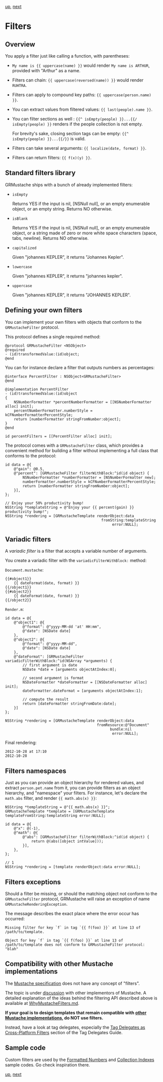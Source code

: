 [up](../../../../GRMustache#documentation), [next](delegate.md)

Filters
=======

Overview
--------

You apply a filter just like calling a function, with parentheses:

- `My name is {{ uppercase(name) }}` would render `My name is ARTHUR`, provided with "Arthur" as a name.

- Filters can chain: `{{ uppercase(reversed(name)) }}` would render `RUHTRA`.

- Filters can apply to compound key paths: `{{ uppercase(person.name) }}`.

- You can extract values from filtered values: `{{ last(people).name }}`.

- You can filter sections as well : `{{^ isEmpty(people) }}...{{/ isEmpty(people) }}` renders if the people collection is not empty.
    
    For brevity's sake, closing section tags can be empty: `{{^ isEmpty(people) }}...{{/}}` is valid.

- Filters can take several arguments: `{{ localize(date, format) }}`.

- Filters can return filters: `{{ f(x)(y) }}`.


Standard filters library
------------------------

GRMustache ships with a bunch of already implemented filters:

- `isEmpty`
    
    Returns YES if the input is nil, [NSNull null], or an empty enumerable object, or an empty string. Returns NO otherwise.

- `isBlank`
    
    Returns YES if the input is nil, [NSNull null], or an empty enumerable object, or a string made of zero or more white space characters (space, tabs, newline). Returns NO otherwise.

- `capitalized`
    
    Given "johannes KEPLER", it returns "Johannes Kepler".
    
- `lowercase`
    
    Given "johannes KEPLER", it returns "johannes kepler".

- `uppercase`
    
    Given "johannes KEPLER", it returns "JOHANNES KEPLER".


Defining your own filters
-------------------------

You can implement your own filters with objects that conform to the `GRMustacheFilter` protocol.

This protocol defines a single required method:

```objc
@protocol GRMustacheFilter <NSObject>
@required
- (id)transformedValue:(id)object;
@end
```

You can for instance declare a filter that outputs numbers as percentages:

```objc
@interface PercentFilter : NSObject<GRMustacheFilter>
@end

@implementation PercentFilter
- (id)transformedValue:(id)object
{
    NSNumberFormatter *percentNumberFormatter = [[NSNumberFormatter alloc] init];
    percentNumberFormatter.numberStyle = kCFNumberFormatterPercentStyle;
    return [numberFormatter stringFromNumber:object];
}
@end

id percentFilters = [[PercentFilter alloc] init];
```

The protocol comes with a `GRMustacheFilter` class, which provides a convenient method for building a filter without implementing a full class that conforms to the protocol:

```objc
id data = @{
    @"gain": @0.5,
    @"percent": [GRMustacheFilter filterWithBlock:^id(id object) {
        NSNumberFormatter *numberFormatter = [NSNumberFormatter new];
        numberFormatter.numberStyle = kCFNumberFormatterPercentStyle;
        return [numberFormatter stringFromNumber:object];
    }],
};

// Enjoy your 50% productivity bump!
NSString *templateString = @"Enjoy your {{ percent(gain) }} productivity bump!";
NSString *rendering = [GRMustacheTemplate renderObject:data
                                            fromString:templateString
                                                 error:NULL];
```

Variadic filters
----------------

A *variadic filter* is a filter that accepts a variable number of arguments.

You create a variadic filter with the `variadicFilterWithBlock:` method:

`Document.mustache`:

    {{#object1}}
        {{ dateFormat(date, format) }}
    {{/object1}}
    {{#object2}}
        {{ dateFormat(date, format) }}
    {{/object2}}

`Render.m`:

```objc
id data = @{
    @"object1": @{
        @"format": @"yyyy-MM-dd 'at' HH:mm",
        @"date": [NSDate date]
    },
    @"object2": @{
        @"format": @"yyyy-MM-dd",
        @"date": [NSDate date]
    },
    @"dateFormat": [GRMustacheFilter variadicFilterWithBlock:^id(NSArray *arguments) {
        // first argument is date
        NSDate *date = [arguments objectAtIndex:0];
        
        // second argument is format
        NSDateFormatter *dateFormatter = [[NSDateFormatter alloc] init];
        dateFormatter.dateFormat = [arguments objectAtIndex:1];
        
        // compute the result
        return [dateFormatter stringFromDate:date];
    }]
};

NSString *rendering = [GRMustacheTemplate renderObject:data
                                          fromResource:@"Document"
                                                bundle:nil
                                                 error:NULL];
```

Final rendering:

    2012-10-28 at 17:10
    2012-10-28


Filters namespaces
------------------

Just as you can provide an object hierarchy for rendered values, and extract `person.pet.name` from it, you can provide filters as an object hierarchy, and "namespace" your filters. For instance, let's declare the `math.abs` filter, and render `{{ math.abs(x) }}`:

```objc
NSString *templateString = @"{{ math.abs(x) }}";
GRMustacheTemplate *template = [GRMustacheTemplate templateFromString:templateString error:NULL];

id data = @{
    @"x": @(-1),
    @"math": @{
        @"abs": [GRMustacheFilter filterWithBlock:^id(id object) {
            return @(abs([object intValue]));
        }],
    },
};

// 1
NSString *rendering = [template renderObject:data error:NULL];
```


Filters exceptions
------------------

Should a filter be missing, or should the matching object not conform to the `GRMustacheFilter` protocol, GRMustache will raise an exception of name `GRMustacheRenderingException`.

The message describes the exact place where the error occur has occurred:

    Missing filter for key `f` in tag `{{ f(foo) }}` at line 13 of /path/to/template.
    
    Object for key `f` in tag `{{ f(foo) }}` at line 13 of /path/to/template does not conform to GRMustacheFilter protocol: "blah"


Compatibility with other Mustache implementations
-------------------------------------------------

The [Mustache specification](https://github.com/mustache/spec) does not have any concept of "filters".

The topic is under [discussion](http://github.com/mustache/spec/issues/41) with other implementors of Mustache. A detailed explanation of the ideas behind the filtering API described above is available at [WhyMustacheFilters.md](../Articles/WhyMustacheFilters.md).

**If your goal is to design templates that remain compatible with [other Mustache implementations](https://github.com/defunkt/mustache/wiki/Other-Mustache-implementations), do NOT use filters.**

Instead, have a look at tag delegates, especially the [Tag Delegates as Cross-Platform Filters](delegate.md#tag-delegates-as-cross-platform-filters) section of the Tag Delegates Guide.


Sample code
-----------

Custom filters are used by the [Formatted Numbers](sample_code/number_formatting.md) and [Collection Indexes](sample_code/indexes.md) sample codes. Go check inspiration there.


[up](../../../../GRMustache#documentation), [next](delegate.md)
